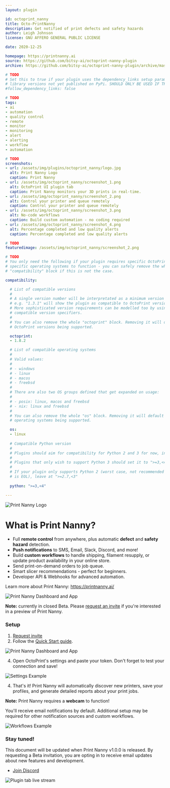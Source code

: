 ```yaml
---
layout: plugin

id: octoprint_nanny
title: Octo-PrintNanny
description: Get notified of print defects and safety hazards
author: Leigh Johnson
license: GNU AFFERO GENERAL PUBLIC LICENSE

date: 2020-12-25

homepage: https://printnanny.ai
source: https://github.com/bitsy-ai/octoprint-nanny-plugin
archive: https://github.com/bitsy-ai/octoprint-nanny-plugin/archive/master.zip

# TODO
# Set this to true if your plugin uses the dependency_links setup parameter to include
# library versions not yet published on PyPi. SHOULD ONLY BE USED IF THERE IS NO OTHER OPTION!
#follow_dependency_links: false

# TODO
tags:
- ai
- automation
- quality control
- remote
- monitor
- monitoring
- alert
- alerting
- workflow
- automation

# TODO
screenshots:
- url: /assets/img/plugins/octoprint_nanny/logo.jpg
  alt: Print Nanny Logo
  caption: Print Nanny
- url: /assets/img/octoprint_nanny/screenshot_1.png
  alt: OctoPrint UI plugin tab
  caption: Print Nanny monitors your 3D prints in real-time.
- url: /assets/img/octoprint_nanny/screenshot_2.png
  alt: Control your printer and queue remotely
  caption: Control your printer and queue remotely
- url: /assets/img/octoprint_nanny/screenshot_3.png
  alt: No-code workflows
  caption: Build custom automation - no coding required
- url: /assets/img/octoprint_nanny/screenshot_4.png
  alt: Percentage completed and low quality alerts
  caption: Percentage completed and low quality alerts

# TODO
featuredimage: /assets/img/octoprint_nanny/screenshot_2.png

# TODO
# You only need the following if your plugin requires specific OctoPrint versions or
# specific operating systems to function - you can safely remove the whole
# "compatibility" block if this is not the case.

compatibility:

  # List of compatible versions
  #
  # A single version number will be interpretated as a minimum version requirement,
  # e.g. "1.3.1" will show the plugin as compatible to OctoPrint versions 1.3.1 and up.
  # More sophisticated version requirements can be modelled too by using PEP440
  # compatible version specifiers.
  #
  # You can also remove the whole "octoprint" block. Removing it will default to all
  # OctoPrint versions being supported.

  octoprint:
  - 1.8.2

  # List of compatible operating systems
  #
  # Valid values:
  #
  # - windows
  # - linux
  # - macos
  # - freebsd
  #
  # There are also two OS groups defined that get expanded on usage:
  #
  # - posix: linux, macos and freebsd
  # - nix: linux and freebsd
  #
  # You can also remove the whole "os" block. Removing it will default to all
  # operating systems being supported.

  os:
  - linux
  
  # Compatible Python version
  #
  # Plugins should aim for compatibility for Python 2 and 3 for now, in which case the value should be ">=2.7,<4".
  #
  # Plugins that only wish to support Python 3 should set it to ">=3,<4". 
  #
  # If your plugin only supports Python 2 (worst case, not recommended for newly developed plugins since Python 2
  # is EOL), leave at ">=2.7,<3"
  
  python: ">=3,<4"

---
```


![Print Nanny Logo](/assets/img/plugins/octoprint_nanny/logo.jpg)


# What is Print Nanny?

* Full **remote control** from anywhere, plus automatic **defect** and **safety hazard** detection.
* **Push notifications** to SMS, Email, Slack, Discord, and more! 
* Build **custom workflows** to handle shipping, filament resupply, or update product availability in your online store.
* Send print-on-demand orders to job queue.
* Smart slicer recommendations - perfect for beginners.
* Developer API & Webhooks for advanced automation.

Learn more about Print Nanny: https://printnanny.ai/

![Print Nanny Dashboard and App](/assets/img/plugins/octoprint_nanny/screenshot_2.jpg)


**Note:** currently in closed Beta. Please [request an invite](https://printnanny.ai) if you're interested in a preview of Print Nanny.

### Setup

1. [Request invite](https://printnanny.ai)
2. Follow the [Quick Start guide](https://docs.printnanny.ai/docs/category/quick-start/).

![Print Nanny Dashboard and App](/assets/img/plugins/octoprint_nanny/screenshot_4.jpg)

4. Open OctoPrint's settings and paste your token. Don't forget to test your connection and save!


![Settings Example](/assets/img/plugins/octoprint_nanny/screenshot_5.jpg)


4. That's it! Print Nanny will automatically discover new printers, save your profiles, and generate detailed reports about your print jobs.

**Note:** Print Nanny requires a **webcam** to function!

You'll receive email notifications by default. Additional setup may be required for other notification sources and custom workflows.

![Workflows Example](/assets/img/plugins/octoprint_nanny/screenshot_3.jpg)


### Stay tuned!

This document will be updated when Print Nanny v1.0.0 is released. By requesting a Beta invitation, you are opting in to receive email updates about new features and development.

* [Join Discord](https://discord.gg/YK7qnv5KjB)


![Plugin tab live stream](/assets/img/plugins/octoprint_nanny/screenshot_1.jpg)
